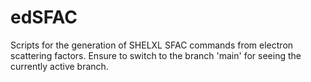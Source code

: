 # edSFAC
Scripts for the generation of SHELXL SFAC commands from electron scattering factors.
Ensure to switch to the branch 'main' for seeing the currently active branch.
